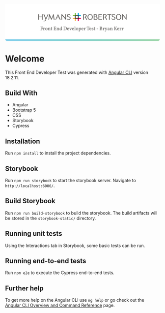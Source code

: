 ![Front End Developer Test - Bryan Kerr](./repo-banner.png)

# Welcome

This Front End Developer Test was generated with [Angular CLI](https://github.com/angular/angular-cli) version 18.2.11.

## Build With

- Angular
- Bootstrap 5
- CSS
- Storybook
- Cypress

## Installation

Run `npm install` to install the project dependencies.

## Storybook

Run `npm run storybook` to start the storybook server. Navigate to `http://localhost:6006/`.

## Build Storybook

Run `npm run build-storybook` to build the storybook. The build artifacts will be stored in the `storybook-static/` directory.

## Running unit tests

Using the Interactions tab in Storybook, some basic tests can be run.

## Running end-to-end tests

Run `npm e2e` to execute the Cypress end-to-end tests.

## Further help

To get more help on the Angular CLI use `ng help` or go check out the [Angular CLI Overview and Command Reference](https://angular.dev/tools/cli) page.
